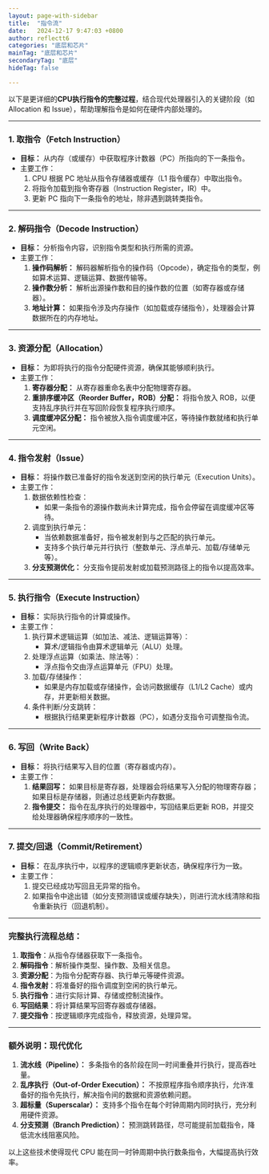 ```yaml
---
layout: page-with-sidebar
title:  "指令流"
date:   2024-12-17 9:47:03 +0800
author: reflectt6
categories: "底层和芯片"
mainTag: "底层和芯片"
secondaryTag: "底层"
hideTag: false

---
```


以下是更详细的**CPU执行指令的完整过程**，结合现代处理器引入的关键阶段（如 Allocation 和 Issue），帮助理解指令是如何在硬件内部处理的。

------

### **1. 取指令（Fetch Instruction）**

- **目标：** 从内存（或缓存）中获取程序计数器（PC）所指向的下一条指令。
- 主要工作：
  1. CPU 根据 PC 地址从指令存储器或缓存（L1 指令缓存）中取出指令。
  2. 将指令加载到指令寄存器（Instruction Register，IR）中。
  3. 更新 PC 指向下一条指令的地址，除非遇到跳转类指令。

------

### **2. 解码指令（Decode Instruction）**

- **目标：** 分析指令内容，识别指令类型和执行所需的资源。
- 主要工作：
  1. **操作码解析：** 解码器解析指令的操作码（Opcode），确定指令的类型，例如算术运算、逻辑运算、数据传输等。
  2. **操作数分析：** 解析出源操作数和目的操作数的位置（如寄存器或存储器）。
  3. **地址计算：** 如果指令涉及内存操作（如加载或存储指令），处理器会计算数据所在的内存地址。

------

### **3. 资源分配（Allocation）**

- **目标：** 为即将执行的指令分配硬件资源，确保其能够顺利执行。
- 主要工作：
  1. **寄存器分配：** 从寄存器重命名表中分配物理寄存器。
  2. **重排序缓冲区（Reorder Buffer，ROB）分配：** 将指令放入 ROB，以便支持乱序执行并在写回阶段恢复程序执行顺序。
  3. **调度缓冲区分配：** 指令被放入指令调度缓冲区，等待操作数就绪和执行单元空闲。

------

### **4. 指令发射（Issue）**

- **目标：** 将操作数已准备好的指令发送到空闲的执行单元（Execution Units）。
- 主要工作：
  1. 数据依赖性检查：
     - 如果一条指令的源操作数尚未计算完成，指令会停留在调度缓冲区等待。
  2. 调度到执行单元：
     - 当依赖数据准备好，指令被发射到与之匹配的执行单元。
     - 支持多个执行单元并行执行（整数单元、浮点单元、加载/存储单元等）。
  3. **分支预测优化：** 分支指令提前发射或加载预测路径上的指令以提高效率。

------

### **5. 执行指令（Execute Instruction）**

- **目标：** 实际执行指令的计算或操作。
- 主要工作：
  1. 执行算术逻辑运算（如加法、减法、逻辑运算等）：
     - 算术/逻辑指令由算术逻辑单元（ALU）处理。
  2. 处理浮点运算（如乘法、除法等）：
     - 浮点指令交由浮点运算单元（FPU）处理。
  3. 加载/存储操作：
     - 如果是内存加载或存储操作，会访问数据缓存（L1/L2 Cache）或内存，并更新相关数据。
  4. 条件判断/分支跳转：
     - 根据执行结果更新程序计数器（PC），如遇分支指令可调整指令流。

------

### **6. 写回（Write Back）**

- **目标：** 将执行结果写入目的位置（寄存器或内存）。
- 主要工作：
  1. **结果回写：** 如果目标是寄存器，处理器会将结果写入分配的物理寄存器；如果目标是存储器，则通过总线更新内存数据。
  2. **指令提交：** 指令在乱序执行的处理器中，写回结果后更新 ROB，并提交给处理器确保程序顺序的一致性。

------

### **7. 提交/回退（Commit/Retirement）**

- **目标：** 在乱序执行中，以程序的逻辑顺序更新状态，确保程序行为一致。
- 主要工作：
  1. 提交已经成功写回且无异常的指令。
  2. 如果指令中途出错（如分支预测错误或缓存缺失），则进行流水线清除和指令重新执行（回退机制）。

------

### **完整执行流程总结：**

1. **取指令**：从指令存储器获取下一条指令。
2. **解码指令**：解析操作类型、操作数、及相关信息。
3. **资源分配**：为指令分配寄存器、执行单元等硬件资源。
4. **指令发射**：将准备好的指令调度到空闲的执行单元。
5. **执行指令**：进行实际计算、存储或控制流操作。
6. **写回结果**：将计算结果写回寄存器或存储器。
7. **提交指令**：按逻辑顺序完成指令，释放资源，处理异常。

------

### **额外说明：现代优化**

1. **流水线（Pipeline）：**
    多条指令的各阶段在同一时间重叠并行执行，提高吞吐量。
2. **乱序执行（Out-of-Order Execution）：**
    不按原程序指令顺序执行，允许准备好的指令先执行，解决指令间的数据和资源依赖问题。
3. **超标量（Superscalar）：**
    支持多个指令在每个时钟周期内同时执行，充分利用硬件资源。
4. **分支预测（Branch Prediction）：**
    预测跳转路径，尽可能提前加载指令，降低流水线阻塞风险。

以上这些技术使得现代 CPU 能在同一时钟周期中执行数条指令，大幅提高执行效率。
